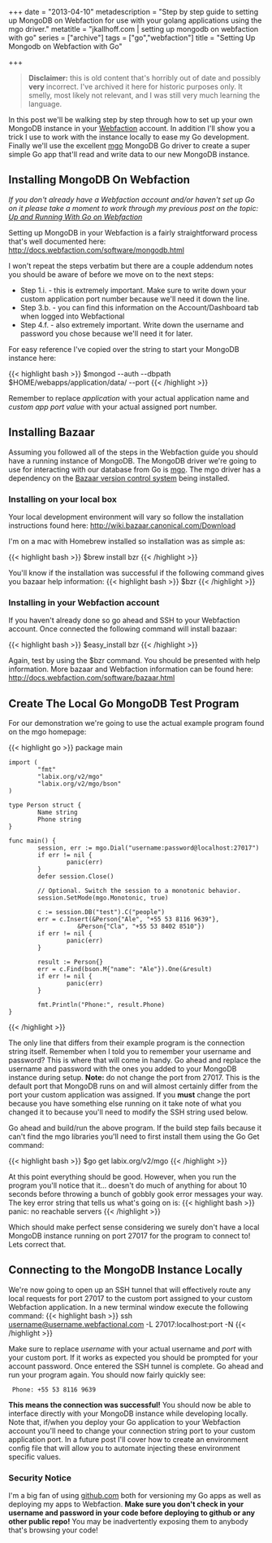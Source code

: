 +++
date = "2013-04-10"
metadescription = "Step by step guide to setting up MongoDB on Webfaction for use with your golang applications using the mgo driver."
metatitle = "jkallhoff.com | setting up mongodb on webfaction with go"
series = ["archive"]
tags = ["go","webfaction"]
title = "Setting Up Mongodb on Webfaction with Go"

+++

> **Disclaimer:** this is old content that's horribly out of date and possibly **very** incorrect. I've archived it here for historic purposes only. It smelly, most likely not relevant, and I was still very much learning the language.


In this post we'll be walking step by step through how to set up your own MongoDB instance<!--more--> in your [Webfaction][1] account. In addition I'll show you a trick I use to work with the instance locally to ease my Go development. Finally we'll use the excellent [mgo][2] MongoDB Go driver to create a super simple Go app that'll read and write data to our new MongoDB instance.

## Installing MongoDB On Webfaction

*If you don't already have a Webfaction account and/or haven't set up Go on it please take a moment to work through my previous post on the topic: [Up and Running With Go on Webfaction][3]*

Setting up MongoDB in your Webfaction is a fairly straightforward process that's well documented here: <http://docs.webfaction.com/software/mongodb.html>

I won't repeat the steps verbatim but there are a couple addendum notes you should be aware of before we move on to the next steps:

*   Step 1.i. - this is extremely important. Make sure to write down your custom application port number because we'll need it down the line.
*   Step 3.b. - you can find this information on the Account/Dashboard tab when logged into Webfactional
*   Step 4.f. - also extremely important. Write down the username and password you chose because we'll need it for later.

For easy reference I've copied over the string to start your MongoDB instance here:

{{< highlight bash >}}
$mongod --auth --dbpath $HOME/webapps/application/data/ --port <custom app port value>
{{< /highlight >}}

Remember to replace *application* with your actual application name and *custom app port value* with your actual assigned port number.

## Installing Bazaar

Assuming you followed all of the steps in the Webfaction guide you should have a running instance of MongoDB. The MongoDB driver we're going to use for interacting with our database from Go is [mgo][2]. The mgo driver has a dependency on the [Bazaar version control system][5] being installed.

### Installing on your local box

Your local development environment will vary so follow the installation instructions found here: <http://wiki.bazaar.canonical.com/Download>

I'm on a mac with Homebrew installed so installation was as simple as:

{{< highlight bash >}}
     $brew install bzr
{{< /highlight >}}

You'll know if the installation was successful if the following command gives you bazaar help information:
{{< highlight bash >}}
     $bzr
{{< /highlight >}}

### Installing in your Webfaction account

If you haven't already done so go ahead and SSH to your Webfaction account. Once connected the following command will install bazaar:

{{< highlight bash >}}
     $easy_install bzr
{{< /highlight >}}

Again, test by using the $bzr command. You should be presented with help information. More bazaar and Webfaction information can be found here: <http://docs.webfaction.com/software/bazaar.html>

## Create The Local Go MongoDB Test Program

For our demonstration we're going to use the actual example program found on the mgo homepage:

{{< highlight go >}}
    package main
    
    import (
            "fmt"
            "labix.org/v2/mgo"
            "labix.org/v2/mgo/bson"
    )
    
    type Person struct {
            Name string
            Phone string
    }
    
    func main() {
            session, err := mgo.Dial("username:password@localhost:27017")
            if err != nil {
                    panic(err)
            }
            defer session.Close()
    
            // Optional. Switch the session to a monotonic behavior.
            session.SetMode(mgo.Monotonic, true)
    
            c := session.DB("test").C("people")
            err = c.Insert(&Person{"Ale", "+55 53 8116 9639"},
                       &Person{"Cla", "+55 53 8402 8510"})
            if err != nil {
                    panic(err)
            }
    
            result := Person{}
            err = c.Find(bson.M{"name": "Ale"}).One(&result)
            if err != nil {
                    panic(err)
            }
    
            fmt.Println("Phone:", result.Phone)
    }
{{< /highlight >}}

The only line that differs from their example program is the connection string itself. Remember when I told you to remember your username and password? This is where that will come in handy. Go ahead and replace the username and password with the ones you added to your MongoDB instance during setup. **Note:** do not change the port from 27017. This is the default port that MongoDB runs on and will almost certainly differ from the port your custom application was assigned. If you **must** change the port because you have something else running on it take note of what you changed it to because you'll need to modify the SSH string used below.

Go ahead and build/run the above program. If the build step fails because it can't find the mgo libraries you'll need to first install them using the Go Get command:

{{< highlight bash >}}
     $go get labix.org/v2/mgo
{{< /highlight >}}

At this point everything should be good. However, when you run the program you'll notice that it... doesn't do much of anything for about 10 seconds before throwing a bunch of gobbly gook error messages your way. The key error string that tells us what's going on is:
{{< highlight bash >}}
     panic: no reachable servers
{{< /highlight >}}

Which should make perfect sense considering we surely don't have a local MongoDB instance running on port 27017 for the program to connect to! Lets correct that.

## Connecting to the MongoDB Instance Locally

We're now going to open up an SSH tunnel that will effectively route any local requests for port 27017 to the custom port assigned to your custom Webfaction application. In a new terminal window execute the following command:
{{< highlight bash >}}
     ssh username@username.webfactional.com -L 27017:localhost:port -N
{{< /highlight >}}

Make sure to replace *username* with your actual username and *port* with your custom port. If it works as expected you should be prompted for your account password. Once entered the SSH tunnel is complete. Go ahead and run your program again. You should now fairly quickly see:

     Phone: +55 53 8116 9639
    

**This means the connection was successful!** You should now be able to interface directly with your MongoDB instance while developing locally. Note that, if/when you deploy your Go application to your Webfaction account you'll need to change your connection string port to your custom application port. In a future post I'll cover how to create an environment config file that will allow you to automate injecting these environment specific values.

### Security Notice

I'm a big fan of using [github.com][6] both for versioning my Go apps as well as deploying my apps to Webfaction. **Make sure you don't check in your username and password in your code before deploying to github or any other public repo!** You may be inadvertently exposing them to anybody that's browsing your code!

 [1]: http://www.webfaction.com
 [2]: http://labix.org/mgo
 [3]: http://jessekallhoff.com/2013/04/04/up-and-running-with-go-on-webfaction/
 [5]: http://wiki.bazaar.canonical.com/
 [6]: http://github.com